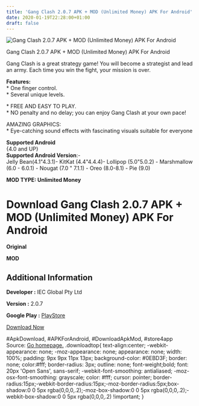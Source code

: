 ```yaml
---
title: 'Gang Clash 2.0.7 APK + MOD (Unlimited Money) APK For Android'
date: 2020-01-19T22:28:00+01:00
draft: false
---
```


![Gang Clash 2.0.7 APK + MOD (Unlimited Money) APK For Android](https://i1.wp.com/apkhome.net/wp-content/uploads/2020/01/Gang-Clash-2.0.7-APK-MOD-Unlimited-Money-1.png "Gang Clash 2.0.7 APK + MOD (Unlimited Money) APK For Android")

  

Gang Clash 2.0.7 APK + MOD (Unlimited Money) APK For Android

Gang Clash is a great strategy game! You will become a strategist and lead an army. Each time you win the fight, your mission is over.

**Features:**  
\* One finger control.  
\* Several unique levels.

\* FREE AND EASY TO PLAY.  
\* NO penalty and no delay; you can enjoy Gang Clash at your own pace!

AMAZING GRAPHICS:  
\* Eye-catching sound effects with fascinating visuals suitable for everyone

**Supported Android**  
{4.0 and UP}  
**Supported Android Version**:-  
Jelly Bean(4.1"4.3.1)- KitKat (4.4"4.4.4)- Lollipop (5.0"5.0.2) - Marshmallow (6.0 - 6.0.1) - Nougat (7.0 " 7.1.1) - Oreo (8.0-8.1) - Pie (9.0)

**MOD TYPE: Unlimited Money**

Download Gang Clash 2.0.7 APK + MOD (Unlimited Money) APK For Android
=====================================================================

**Original**

**MOD**

Additional Information
----------------------

**Developer :** IEC Global Pty Ltd

**Version :** 2.0.7

**Google Play :** [PlayStore](https://play.google.com/store/apps/details?id=com.IEC.gang.clash)

  

[Download Now](https://store4app.co/post/gang-clash-2-0-7-apk-mod-unlimited-money-apk-for-android_1579461005)

  
#ApkDownload, #APKForAndroid, #DownloadApkMod, #store4app  
Source: [Go homepage.](https://store4app.co/post/gang-clash-2-0-7-apk-mod-unlimited-money-apk-for-android_1579461005) .downloadtop{ text-align:center; -webkit-appearance: none; -moz-appearance: none; appearance: none; width: 100%; padding: 9px 9px 11px 13px; background-color: #0EBD3F; border: none; color:#fff; border-radius: 3px; outline: none; font-weight;bold; font: 20px 'Open Sans', sans-serif; -webkit-font-smoothing: antialiased; -moz-osx-font-smoothing: grayscale; color: #fff; cursor: pointer; border-radius:15px;-webkit-border-radius:15px;-moz-border-radius:5px;box-shadow:0 0 5px rgba(0,0,0,.2);-moz-box-shadow:0 0 5px rgba(0,0,0,.2);-webkit-box-shadow:0 0 5px rgba(0,0,0,.2) !important; }